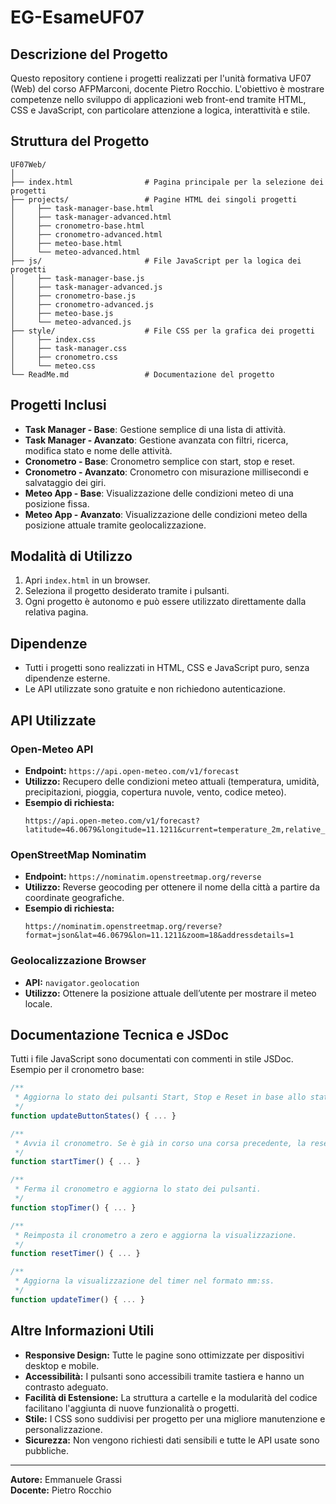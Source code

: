 # EG-EsameUF07

## Descrizione del Progetto

Questo repository contiene i progetti realizzati per l'unità formativa UF07 (Web) del corso AFPMarconi, docente Pietro Rocchio. L'obiettivo è mostrare competenze nello sviluppo di applicazioni web front-end tramite HTML, CSS e JavaScript, con particolare attenzione a logica, interattività e stile.

## Struttura del Progetto

```
UF07Web/
│
├── index.html                # Pagina principale per la selezione dei progetti
├── projects/                 # Pagine HTML dei singoli progetti
│     ├── task-manager-base.html
│     ├── task-manager-advanced.html
│     ├── cronometro-base.html
│     ├── cronometro-advanced.html
│     ├── meteo-base.html
│     └── meteo-advanced.html
├── js/                       # File JavaScript per la logica dei progetti
│     ├── task-manager-base.js
│     ├── task-manager-advanced.js
│     ├── cronometro-base.js
│     ├── cronometro-advanced.js
│     ├── meteo-base.js
│     └── meteo-advanced.js
├── style/                    # File CSS per la grafica dei progetti
│     ├── index.css
│     ├── task-manager.css
│     ├── cronometro.css
│     └── meteo.css
└── ReadMe.md                 # Documentazione del progetto
```

## Progetti Inclusi

- **Task Manager - Base**: Gestione semplice di una lista di attività.
- **Task Manager - Avanzato**: Gestione avanzata con filtri, ricerca, modifica stato e nome delle attività.
- **Cronometro - Base**: Cronometro semplice con start, stop e reset.
- **Cronometro - Avanzato**: Cronometro con misurazione millisecondi e salvataggio dei giri.
- **Meteo App - Base**: Visualizzazione delle condizioni meteo di una posizione fissa.
- **Meteo App - Avanzato**: Visualizzazione delle condizioni meteo della posizione attuale tramite geolocalizzazione.

## Modalità di Utilizzo

1. Apri `index.html` in un browser.
2. Seleziona il progetto desiderato tramite i pulsanti.
3. Ogni progetto è autonomo e può essere utilizzato direttamente dalla relativa pagina.

## Dipendenze

- Tutti i progetti sono realizzati in HTML, CSS e JavaScript puro, senza dipendenze esterne.
- Le API utilizzate sono gratuite e non richiedono autenticazione.

## API Utilizzate

### Open-Meteo API
- **Endpoint:** `https://api.open-meteo.com/v1/forecast`
- **Utilizzo:** Recupero delle condizioni meteo attuali (temperatura, umidità, precipitazioni, pioggia, copertura nuvole, vento, codice meteo).
- **Esempio di richiesta:**
  ```
  https://api.open-meteo.com/v1/forecast?latitude=46.0679&longitude=11.1211&current=temperature_2m,relative_humidity_2m,precipitation,rain,cloud_cover,wind_speed_10m
  ```

### OpenStreetMap Nominatim
- **Endpoint:** `https://nominatim.openstreetmap.org/reverse`
- **Utilizzo:** Reverse geocoding per ottenere il nome della città a partire da coordinate geografiche.
- **Esempio di richiesta:**
  ```
  https://nominatim.openstreetmap.org/reverse?format=json&lat=46.0679&lon=11.1211&zoom=18&addressdetails=1
  ```

### Geolocalizzazione Browser
- **API:** `navigator.geolocation`
- **Utilizzo:** Ottenere la posizione attuale dell’utente per mostrare il meteo locale.

## Documentazione Tecnica e JSDoc

Tutti i file JavaScript sono documentati con commenti in stile JSDoc. Esempio per il cronometro base:

```js
/**
 * Aggiorna lo stato dei pulsanti Start, Stop e Reset in base allo stato del timer.
 */
function updateButtonStates() { ... }

/**
 * Avvia il cronometro. Se è già in corso una corsa precedente, la resetta.
 */
function startTimer() { ... }

/**
 * Ferma il cronometro e aggiorna lo stato dei pulsanti.
 */
function stopTimer() { ... }

/**
 * Reimposta il cronometro a zero e aggiorna la visualizzazione.
 */
function resetTimer() { ... }

/**
 * Aggiorna la visualizzazione del timer nel formato mm:ss.
 */
function updateTimer() { ... }
```

## Altre Informazioni Utili

- **Responsive Design:** Tutte le pagine sono ottimizzate per dispositivi desktop e mobile.
- **Accessibilità:** I pulsanti sono accessibili tramite tastiera e hanno un contrasto adeguato.
- **Facilità di Estensione:** La struttura a cartelle e la modularità del codice facilitano l'aggiunta di nuove funzionalità o progetti.
- **Stile:** I CSS sono suddivisi per progetto per una migliore manutenzione e personalizzazione.
- **Sicurezza:** Non vengono richiesti dati sensibili e tutte le API usate sono pubbliche.

---

**Autore:** Emmanuele Grassi  
**Docente:** Pietro Rocchio